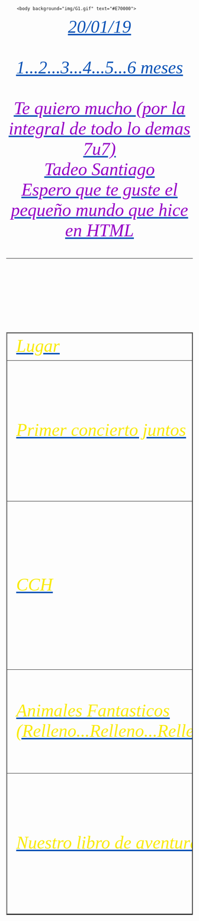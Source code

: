 <!doctype html>
<html>
	<head>
	</head>
	
		<body background="img/G1.gif" text="#E70000">
<font color="#0A53B6" size="50" face="Times New Roman">
<i><u><center>20/01/19</center>
<br>
<u><center>1...2...3...4...5...6 meses</center>
<br>
<font color="#9600C6" size="20" face="Times New Roman">
<center><i>Te quiero mucho</i> (por la integral de todo lo demas 7u7) </center>
<i><center>Tadeo Santiago</center>
<center>Espero que te guste el pequeño mundo que hice en HTML</center>
<font color="#F9EA08" size="20" face="Times New Roman">
	
<hr>
<br>
<table></center>
<table border="2">
<tr>
	<td>Lugar</td>
	<td>Foto</td>
	<td>Canciones</td>
</tr>

<tr>
	<td>Primer concierto juntos</td>
	<td><center><img src="img/13A.jpg" width="400" height="350"></center></td>
	<td><audio controls="audiocontrols"><source src="audio/Arwrarwrirwrarwro.mp3"></audio></td>
</tr>
<tr>
	<td>CCH</td>
	<td><center><img src="img/14A.jpeg" width="300" height="425"></center></td>
	<td><audio controls="audiocontrols"><source src="audio/Son pololos.mp3"></audio></td>
</tr>
<tr>
	<td>Animales Fantasticos (Relleno...Relleno...Relleno...)</td>
	<td><center><img src="img/15A.jpeg" width="300" height="250"></center></td>
	<td><audio controls="audiocontrols"><source src="audio/Mi muñeca me hablo.mp3"></audio></td>
</tr>
<tr>
	<td>Nuestro libro de aventuras</td>
	<td><center><img src="img/16A.jpeg" width="300" height="350"></center></td>
	<td><audio controls="audiocontrols"><source src="audio/Better.mp3"></audio></td>
</tr>

</table>
</font>	
		</body bgcolor="red">

</html>
